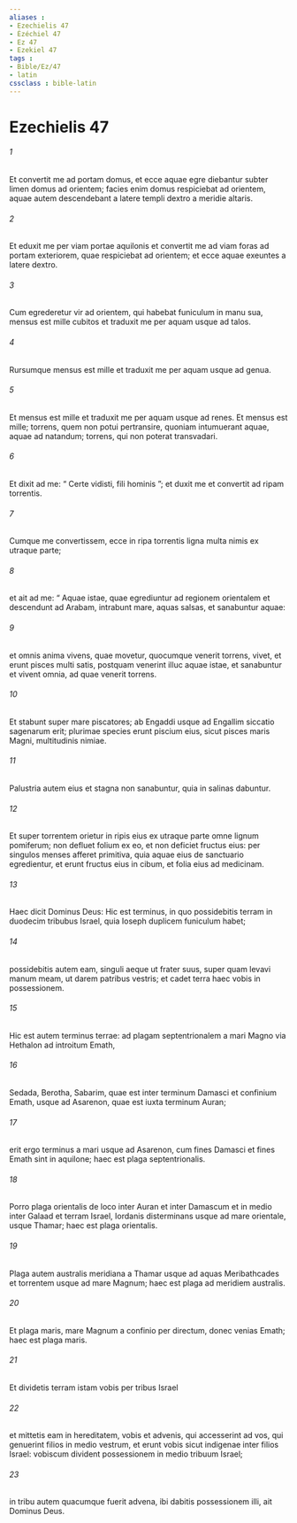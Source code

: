 ```yaml
---
aliases : 
- Ezechielis 47
- Ézéchiel 47
- Ez 47
- Ezekiel 47
tags : 
- Bible/Ez/47
- latin
cssclass : bible-latin
---
```


# Ezechielis 47

###### 1
Et convertit me ad portam domus, et ecce aquae egre diebantur subter limen domus ad orientem; facies enim domus respiciebat ad orientem, aquae autem descendebant a latere templi dextro a meridie altaris. 
###### 2
Et eduxit me per viam portae aquilonis et convertit me ad viam foras ad portam exteriorem, quae respiciebat ad orientem; et ecce aquae exeuntes a latere dextro. 
###### 3
Cum egrederetur vir ad orientem, qui habebat funiculum in manu sua, mensus est mille cubitos et traduxit me per aquam usque ad talos. 
###### 4
Rursumque mensus est mille et traduxit me per aquam usque ad genua. 
###### 5
Et mensus est mille et traduxit me per aquam usque ad renes. Et mensus est mille; torrens, quem non potui pertransire, quoniam intumuerant aquae, aquae ad natandum; torrens, qui non poterat transvadari. 
###### 6
Et dixit ad me: “ Certe vidisti, fili hominis ”; et duxit me et convertit ad ripam torrentis. 
###### 7
Cumque me convertissem, ecce in ripa torrentis ligna multa nimis ex utraque parte; 
###### 8
et ait ad me: “ Aquae istae, quae egrediuntur ad regionem orientalem et descendunt ad Arabam, intrabunt mare, aquas salsas, et sanabuntur aquae: 
###### 9
et omnis anima vivens, quae movetur, quocumque venerit torrens, vivet, et erunt pisces multi satis, postquam venerint illuc aquae istae, et sanabuntur et vivent omnia, ad quae venerit torrens. 
###### 10
Et stabunt super mare piscatores; ab Engaddi usque ad Engallim siccatio sagenarum erit; plurimae species erunt piscium eius, sicut pisces maris Magni, multitudinis nimiae. 
###### 11
Palustria autem eius et stagna non sanabuntur, quia in salinas dabuntur. 
###### 12
Et super torrentem orietur in ripis eius ex utraque parte omne lignum pomiferum; non defluet folium ex eo, et non deficiet fructus eius: per singulos menses afferet primitiva, quia aquae eius de sanctuario egredientur, et erunt fructus eius in cibum, et folia eius ad medicinam.
###### 13
Haec dicit Dominus Deus: Hic est terminus, in quo possidebitis terram in duodecim tribubus Israel, quia Ioseph duplicem funiculum habet; 
###### 14
possidebitis autem eam, singuli aeque ut frater suus, super quam levavi manum meam, ut darem patribus vestris; et cadet terra haec vobis in possessionem. 
###### 15
Hic est autem terminus terrae: ad plagam septentrionalem a mari Magno via Hethalon ad introitum Emath, 
###### 16
Sedada, Berotha, Sabarim, quae est inter terminum Damasci et confinium Emath, usque ad Asarenon, quae est iuxta terminum Auran; 
###### 17
erit ergo terminus a mari usque ad Asarenon, cum fines Damasci et fines Emath sint in aquilone; haec est plaga septentrionalis. 
###### 18
Porro plaga orientalis de loco inter Auran et inter Damascum et in medio inter Galaad et terram Israel, Iordanis disterminans usque ad mare orientale, usque Thamar; haec est plaga orientalis. 
###### 19
Plaga autem australis meridiana a Thamar usque ad aquas Meribathcades et torrentem usque ad mare Magnum; haec est plaga ad meridiem australis. 
###### 20
Et plaga maris, mare Magnum a confinio per directum, donec venias Emath; haec est plaga maris. 
###### 21
Et dividetis terram istam vobis per tribus Israel 
###### 22
et mittetis eam in hereditatem, vobis et advenis, qui accesserint ad vos, qui genuerint filios in medio vestrum, et erunt vobis sicut indigenae inter filios Israel: vobiscum divident possessionem in medio tribuum Israel; 
###### 23
in tribu autem quacumque fuerit advena, ibi dabitis possessionem illi, ait Dominus Deus.
